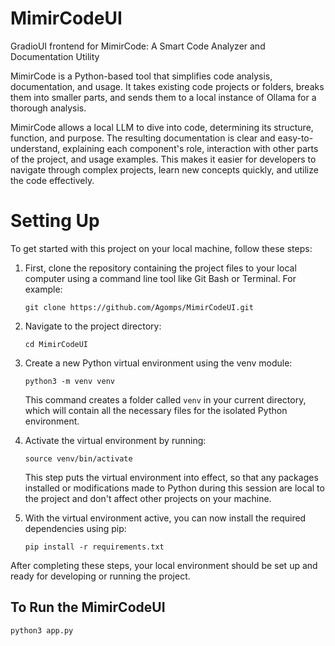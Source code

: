 # MimirCodeUI
GradioUI frontend for MimirCode: A Smart Code Analyzer and Documentation Utility

MimirCode is a Python-based tool that simplifies code analysis, documentation, and usage. It takes existing code projects or folders, breaks them into smaller parts, and sends them to a local instance of Ollama for a thorough analysis. 

MimirCode allows a local LLM to dive into code, determining its structure, function, and purpose. The resulting documentation is clear and easy-to-understand, explaining each component's role, interaction with other parts of the project, and usage examples. This makes it easier for developers to navigate through complex projects, learn new concepts quickly, and utilize the code effectively.

# Setting Up
To get started with this project on your local machine, follow these steps:

1. First, clone the repository containing the project files to your local computer using a command line tool like Git Bash or Terminal. For example:
   ```
   git clone https://github.com/Agomps/MimirCodeUI.git
   ```

2. Navigate to the project directory:
   ```
   cd MimirCodeUI
   ```
   
3. Create a new Python virtual environment using the venv module:
   ```
   python3 -m venv venv
   ```
   This command creates a folder called `venv` in your current directory, which will contain all the necessary files for the isolated Python environment.

4. Activate the virtual environment by running:
   ```
   source venv/bin/activate
   ```
   This step puts the virtual environment into effect, so that any packages installed or modifications made to Python during this session are local to the project and don't affect other projects on your machine.

5. With the virtual environment active, you can now install the required dependencies using pip:
   ```
   pip install -r requirements.txt
   ```

After completing these steps, your local environment should be set up and ready for developing or running the project.

## To Run the MimirCodeUI

```bash
python3 app.py
```
